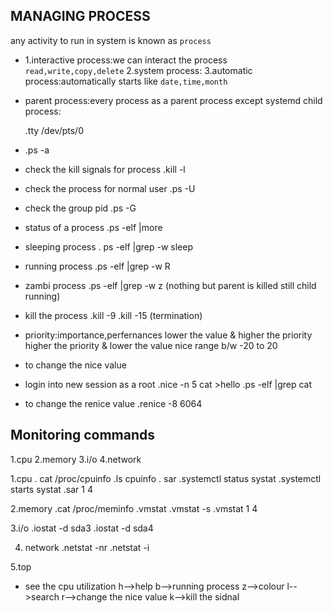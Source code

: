 ## MANAGING PROCESS
 any activity to run in system is known as `process`

* 1.interactive process:we can interact the process `read,write,copy,delete`
  2.system process:
  3.automatic process:automatically starts like `date,time,month`
* parent process:every process as a parent process except systemd
  child process:

  .tty
    /dev/pts/0

* .ps -a

* check the kill signals for process
 .kill -l     
* check the process for normal user
 .ps -U <username>

*  check the group pid 
 .ps -G <groupname>

*  status of a process
 .ps -elf |more

* sleeping process
 . ps -elf |grep -w sleep

* running process
 .ps -elf |grep -w R

* zambi process
 .ps -elf |grep -w z (nothing but parent is killed still child running)

* kill the process
 .kill -9 <pid>
 .kill -15 (termination)

* priority:importance,perfernances
   lower the value & higher the priority
   higher the priority & lower the value
   nice range b/w -20 to 20

* to change the nice value  
* login into new session as a root
  .nice -n 5 cat >hello
  .ps -elf |grep cat

 * to change the renice value
  .renice -8 6064 


 
 ## Monitoring commands 
 1.cpu
 2.memory
 3.i/o
 4.network

 1.cpu
 . cat /proc/cpuinfo
 .ls cpuinfo
 . sar
 .systemctl status systat
 .systemctl starts systat
 .sar 1 4

 2.memory 
  .cat /proc/meminfo
  .vmstat
  .vmstat -s
  .vmstat 1 4

  3.i/o
   .iostat -d sda3
   .iostat -d sda4

  4. network
    .netstat -nr
    .netstat -i

  5.top 
 * see the cpu utilization
    h-->help
    b-->running process
    z-->colour
    l-->search
    r-->change the nice value
    k-->kill the sidnal   
 